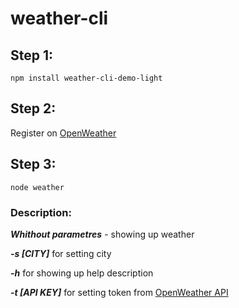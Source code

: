 # weather-cli

## Step 1:
`npm install weather-cli-demo-light`

## Step 2:
Register on [OpenWeather](https://openweathermap.org/)

## Step 3:
`node weather`

### Description:

***Whithout parametres*** - showing up weather
 
***-s [CITY]*** for setting city

***-h*** for showing up help description

***-t [API KEY]*** for setting token from [OpenWeather API](https://openweathermap.org/api)

